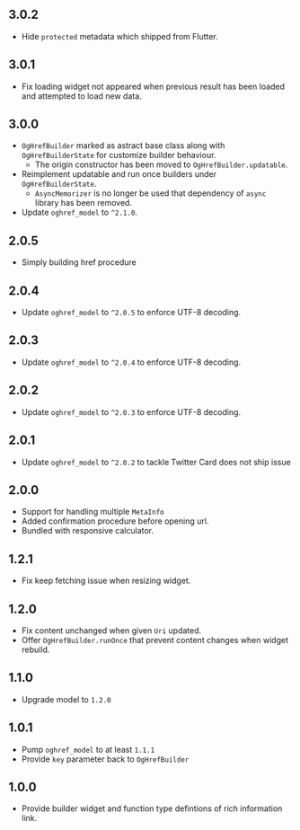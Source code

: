 ## 3.0.2

* Hide `protected` metadata which shipped from Flutter.

## 3.0.1

* Fix loading widget not appeared when previous result has been loaded and attempted to load new data.

## 3.0.0

* `OgHrefBuilder` marked as astract base class along with `OgHrefBuilderState` for customize builder behaviour.
    * The origin constructor has been moved to `OgHrefBuilder.updatable`.
* Reimplement updatable and run once builders under `OgHrefBuilderState`.
    * `AsyncMemorizer` is no longer be used that dependency of `async` library has been removed.
* Update `oghref_model` to `^2.1.0`.

## 2.0.5

* Simply building href procedure

## 2.0.4

* Update `oghref_model` to `^2.0.5` to enforce UTF-8 decoding.

## 2.0.3

* Update `oghref_model` to `^2.0.4` to enforce UTF-8 decoding.

## 2.0.2

* Update `oghref_model` to `^2.0.3` to enforce UTF-8 decoding.

## 2.0.1

* Update `oghref_model` to `^2.0.2` to tackle Twitter Card does not ship issue

## 2.0.0

* Support for handling multiple `MetaInfo`
* Added confirmation procedure before opening url.
* Bundled with responsive calculator.

## 1.2.1

* Fix keep fetching issue when resizing widget.

## 1.2.0

* Fix content unchanged when given `Uri` updated.
* Offer `OgHrefBuilder.runOnce` that prevent content changes when widget rebuild.

## 1.1.0

* Upgrade model to `1.2.0`

## 1.0.1

* Pump `oghref_model` to at least `1.1.1`
* Provide `key` parameter back to `OgHrefBuilder`

## 1.0.0

* Provide builder widget and function type defintions of rich information link.
